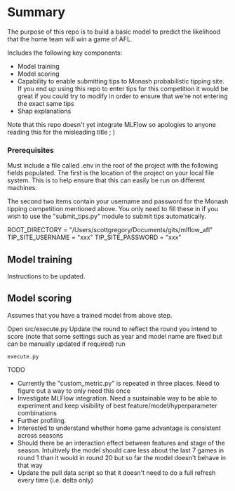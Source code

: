 # Summary

The purpose of this repo is to build a basic model to predict the likelihood that the home team will win a game of AFL.

Includes the following key components:
* Model training
* Model scoring
* Capability to enable submitting tips to Monash probabilistic tipping site.  If you end up using this repo to enter tips for this competition it would be great if you could try to modify in order to ensure that we're not entering the exact same tips
* Shap explanations  

Note that this repo doesn't yet integrate MLFlow so apologies to anyone reading this for the misleading title ; )

### Prerequisites

Must include a file called .env in the root of the project with the following fields populated.  The first is the location of the project on your local file system.  This is to help ensure that this can easily be run on different machines.

The second two items contain your username and password for the Monash tipping competition mentioned above.  You only need to fill these in if you wish to use the "submit_tips.py" module to submit tips automatically.

ROOT_DIRECTORY = "/Users/scottgregory/Documents/gits/mlflow_afl"
TIP_SITE_USERNAME = "xxx"
TIP_SITE_PASSWORD = "xxx"

## Model training

Instructions to be updated.

## Model scoring

Assumes that you have a trained model from above step.

Open src/execute.py
Update the round to reflect the round you intend to score (note that some settings such as year and model name are fixed but can be manually updated if required)
run
~~~
execute.py
~~~

TODO

* Currently the "custom_metric.py" is repeated in three places.  Need to figure out a way to only need this once
* Investigate MLFlow integration.  Need a sustainable way to be able to experiment and keep visibility of best feature/model/hyperparameter combinations
* Further profiling.  
 * Interested to understand whether home game advantage is consistent across seasons
 * Should there be an interaction effect between features and stage of the season.  Intuitively the model should care less about the last 7 games in round 1 than it would in round 20 but so far the model doesn't behave in that way
* Update the pull data script so that it doesn't need to do a full refresh every time (i.e. delta only)
